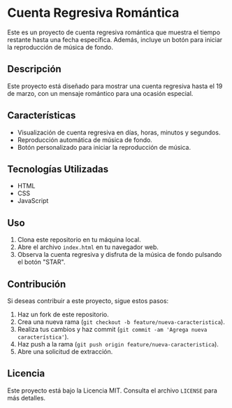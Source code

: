 # Cuenta Regresiva Romántica

Este es un proyecto de cuenta regresiva romántica que muestra el tiempo restante hasta una fecha específica. Además, incluye un botón para iniciar la reproducción de música de fondo.

## Descripción

Este proyecto está diseñado para mostrar una cuenta regresiva hasta el 19 de marzo, con un mensaje romántico para una ocasión especial.

## Características

- Visualización de cuenta regresiva en días, horas, minutos y segundos.
- Reproducción automática de música de fondo.
- Botón personalizado para iniciar la reproducción de música.

## Tecnologías Utilizadas

- HTML
- CSS
- JavaScript

## Uso

1. Clona este repositorio en tu máquina local.
2. Abre el archivo `index.html` en tu navegador web.
3. Observa la cuenta regresiva y disfruta de la música de fondo pulsando el botón "STAR".

## Contribución

Si deseas contribuir a este proyecto, sigue estos pasos:

1. Haz un fork de este repositorio.
2. Crea una nueva rama (`git checkout -b feature/nueva-caracteristica`).
3. Realiza tus cambios y haz commit (`git commit -am 'Agrega nueva característica'`).
4. Haz push a la rama (`git push origin feature/nueva-caracteristica`).
5. Abre una solicitud de extracción.

## Licencia

Este proyecto está bajo la Licencia MIT. Consulta el archivo `LICENSE` para más detalles.
